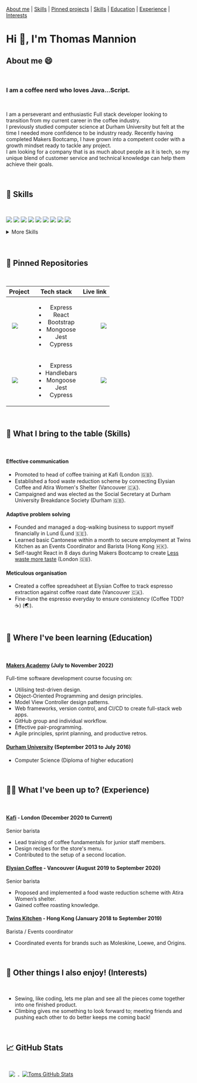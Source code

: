 <div align="left">

[About me](#about_me) | [Skills](#skills) | [Pinned projects](#pinned) | [Skills](#skills) | [Education](#education) | [Experience](#experience) | [Interests](#interests)

<h1>Hi 👋, I'm Thomas Mannion</h1>
</div>

## <a name="about_me">About me 😄</a>

<br>

<h3>I am a coffee nerd who loves Java...Script.</h3>

<br>

I am a perseverant and enthusiastic Full stack developer looking to transition from my current career in the coffee industry.
<br>
I previously studied computer science at Durham University but felt at the time I needed more confidence to be industry ready. Recently having completed Makers Bootcamp, I have grown into a competent coder with a growth mindset ready to tackle any project.
<br>
I am looking for a company that is as much about people as it is tech, so my unique blend of customer service and technical knowledge can help them achieve their goals.

<!-- Want to know more about me? [Check out my portfolio.](https://braydoncoyer.dev/) -->

<br>

## <a name="skills"> 💼 Skills</a>

<br>

![](https://img.shields.io/badge/Code-React-informational?style=flat&logo=react&logoColor=white&color=4AB197)
![](https://img.shields.io/badge/Code-Redux-informational?style=flat&logo=Redux&logoColor=white&color=4AB197)
![](https://img.shields.io/badge/Code-JavaScript-informational?style=flat&logo=JavaScript&logoColor=white&color=4AB197)
![](https://img.shields.io/badge/Code-TypeScript-informational?style=flat&logo=TypeScript&logoColor=white&color=4AB197)
![](https://img.shields.io/badge/Code-Node-informational?style=flat&logo=Node&logoColor=white&color=4AB197)
![](https://img.shields.io/badge/Code-Ruby-informational?style=flat&logo=Ruby&logoColor=white&color=4AB197)
![](https://img.shields.io/badge/Code-Java-informational?style=flat&logo=Java&logoColor=white&color=4AB197)
![](https://img.shields.io/badge/Code-MongoDB-informational?style=flat&logo=MongoDB&logoColor=white&color=4AB197)
![](https://img.shields.io/badge/Code-MySQL-informational?style=flat&logo=MySQL&logoColor=white&color=4AB197)

<details>
<summary>More Skills</summary>
<br>

![](https://img.shields.io/badge/Style-CSS-informational?style=flat&logo=css3&logoColor=white&color=4AB197)
![](https://img.shields.io/badge/Style-Tailwind-informational?style=flat&logo=Tailwind-CSS&logoColor=white&color=4AB197)
![](https://img.shields.io/badge/Style-Bootstrap-informational?style=flat&logo=Bootstrap&logoColor=white&color=4AB197)

<br>

![](https://img.shields.io/badge/Test-Jasmine-informational?style=flat&logo=Jasmine&logoColor=white&color=4AB197)
![](https://img.shields.io/badge/Test-Jest-informational?style=flat&logo=jest&logoColor=white&color=4AB197)
![](https://img.shields.io/badge/Test-Cypress-informational?style=flat&logo=Cypress&logoColor=white&color=4AB197)
![](https://img.shields.io/badge/Test-Capybara-informational?style=flat&logo=Capybara&logoColor=white&color=4AB197)

<br>

![](https://img.shields.io/badge/Tools-Docker-informational?style=flat&logo=docker&logoColor=white&color=4AB197)
![](https://img.shields.io/badge/Tools-Actions-informational?style=flat&logo=github-actions&logoColor=white&color=4AB197)
![](https://img.shields.io/badge/Tools-NPM-informational?style=flat&logo=npm&logoColor=white&color=4AB197)
![](https://img.shields.io/badge/Tools-Postman-informational?style=flat&logo=Postman&logoColor=white&color=4AB197)
![](https://img.shields.io/badge/Tools-Photoshop-informational?style=flat&logo=Adobe-Photoshop&logoColor=white&color=4AB197)
![](https://img.shields.io/badge/Tools-GitHub-informational?style=flat&logo=GitHub&logoColor=white&color=4AB197)

</details>

<br>
<br>

## <a name="pinned"> 📌 Pinned Repositories</a>

<br>

| Project                                                                                                                                                                                                                                                                                                 |                                                Tech stack                                                |                                                                                                                       Live link |
| ------------------------------------------------------------------------------------------------------------------------------------------------------------------------------------------------------------------------------------------------------------------------------------------------------- | :------------------------------------------------------------------------------------------------------: | ------------------------------------------------------------------------------------------------------------------------------: |
| <a href="https://github.com/TomMannion/ingredient-based-recipe-app/"><img align="center" style="margin:0.5rem" src="https://github-readme-stats.vercel.app/api/pin/?username=TomMannion&repo=ingredient-based-recipe-app&title_color=ffffff&text_color=c9cacc&icon_color=4AB197&bg_color=1A2B34" /></a> | <ul><li>Express</li><li>React</li><li>Bootstrap</li><li>Mongoose</li><li>Jest</li><li>Cypress </li></ul> | <a href="https://less-waste-more-taste.herokuapp.com/"><img src="https://www.vectorlogo.zone/logos/heroku/heroku-icon.svg"></a> |
| <a href="https://github.com/GuillerminaLorenzo/acebook-monsters-inc"><img align="center" style="margin:0.5rem" src="https://github-readme-stats.vercel.app/api/pin/?username=TomMannion&repo=acebook-monsters-inc&title_color=ffffff&text_color=c9cacc&icon_color=4AB197&bg_color=1A2B34" /></a>        |        <ul><li>Express</li><li>Handlebars</li><li>Mongoose</li><li>Jest</li><li>Cypress</li></ul>        |  <a href="https://monsters-inc-acebook.herokuapp.com/"><img src="https://www.vectorlogo.zone/logos/heroku/heroku-icon.svg"></a> |

<br>

## <a name="skills">:brain: What I bring to the table (Skills)</a>

<br>

#### Effective communication

- Promoted to head of coffee training at Kafi (London :gb:).
- Established a food waste reduction scheme by connecting Elysian Coffee and Atira Women's Shelter (Vancouver :canada:).
- Campaigned and was elected as the Social Secretary at Durham University Breakdance Society (Durham :gb:).

#### Adaptive problem solving

- Founded and managed a dog-walking business to support myself financially in Lund (Lund :sweden:).
- Learned basic Cantonese within a month to secure employment at Twins Kitchen as an Events Coordinator and Barista (Hong Kong :hong_kong:).
- Self-taught React in 8 days during Makers Bootcamp to create [Less waste more taste](https://less-waste-more-taste.herokuapp.com/) (London :gb:).

#### Meticulous organisation

- Created a coffee spreadsheet at Elysian Coffee to track espresso extraction against coffee roast date (Vancouver :canada:).
- Fine-tune the espresso everyday to ensure consistency (Coffee TDD? :coffee:) (:earth_asia:).

<br>

## <a name="education">:open_book: Where I've been learning (Education)</a>

<br>

#### [Makers Academy](https://makers.tech/) (July to November 2022)

Full-time software development course focusing on:

- Utilising test-driven design.
- Object-Oriented Programming and design principles.
- Model View Controller design patterns.
- Web frameworks, version control, and CI/CD to create full-stack web apps.
- GitHub group and individual workflow.
- Effective pair-programming.
- Agile principles, sprint planning, and productive retros.

#### [Durham University](https://www.durham.ac.uk/homepage/) (September 2013 to July 2016)

- Computer Science (Diploma of higher education)

<br>

## <a name="experience">:technologist: What I've been up to? (Experience) </a>

<br>

#### [Kafi](https://www.kaficafe.com/) - London (December 2020 to Current)

Senior barista

- Lead training of coffee fundamentals for junior staff members.
- Design recipes for the store's menu.
- Contributed to the setup of a second location.

#### [Elysian Coffee](https://elysiancoffee.com/) - Vancouver (August 2019 to September 2020)

Senior barista

- Proposed and implemented a food waste reduction scheme with Atira Women’s shelter.
- Gained coffee roasting knowledge.

#### [Twins Kitchen](http://www.twins-kitchen.com/) - Hong Kong (January 2018 to September 2019)

Barista / Events coordinator

- Coordinated events for brands such as Moleskine, Loewe, and Origins.

<br>

## <a name="interests">:climbing: Other things I also enjoy! (Interests) </a>

<br>

- Sewing, like coding, lets me plan and see all the pieces come together into one finished product.
- Climbing gives me something to look forward to; meeting friends and pushing each other to do better keeps me coming back!

<br>

## &#x1f4c8; GitHub Stats

<br>

<a class="pinned" href="https://github.com/TomMannion">
  <img align="center" style="margin:0.5rem" src="https://github-readme-stats.vercel.app/api/top-langs/?username=TomMannion&title_color=ffffff&text_color=c9cacc&icon_color=4AB197&bg_color=1A2B34" />
</a>

<a class="pinned" href="https://github.com/TomMannion">
  <img align="center" style="margin:0.5rem" src="https://github-readme-stats.vercel.app/api?username=TomMannion&show_icons=true&line_height=27&count_private=true&title_color=ffffff&text_color=c9cacc&icon_color=4AB097&bg_color=1A2B34" alt="Toms GitHub Stats" />
</a>

<br>
<br>
